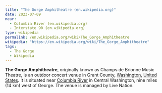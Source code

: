 ```yaml
---
title: "The Gorge Amphitheatre (en.wikipedia.org)"
date: 2023-07-09
near:
  - Columbia River (en.wikipedia.org)
  - Interstate 90 (en.wikipedia.org)
type: wikipedia
permalink: /en.wikipedia.org/wiki/The_Gorge_Amphitheatre
wikipedia: "https://en.wikipedia.org/wiki/The_Gorge_Amphitheatre"
tags:
  - The Gorge
  - Wikipedia
---
```

**The Gorge Amphitheatre**, originally known as Champs de Brionne Music Theatre, is an outdoor concert venue in Grant County, [Washington](/en.wikipedia.org/wiki/Washington_(state)), [United States](/en.wikipedia.org/wiki/United_States). It is situated near [Columbia River](/en.wikipedia.org/wiki/Columbia_River) in Central Washington, nine miles (14 km) west of George. The venue is managed by Live Nation.